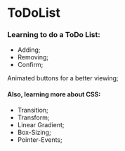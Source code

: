 # ToDoList

### Learning to do a ToDo List:

- Adding;
- Removing;
- Confirm;

Animated buttons for a better viewing;

#### Also, learning more about CSS:

- Transition;
- Transform;
- Linear Gradient;
- Box-Sizing;
- Pointer-Events;

